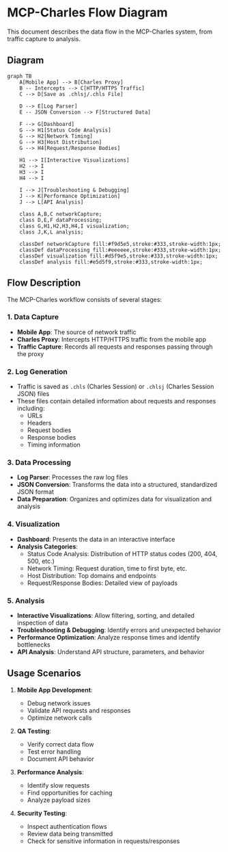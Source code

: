 # MCP-Charles Flow Diagram

This document describes the data flow in the MCP-Charles system, from traffic capture to analysis.

## Diagram

```mermaid
graph TB
    A[Mobile App] --> B[Charles Proxy]
    B -- Intercepts --> C[HTTP/HTTPS Traffic]
    C --> D[Save as .chlsj/.chls File]
    
    D --> E[Log Parser]
    E -- JSON Conversion --> F[Structured Data]
    
    F --> G[Dashboard]
    G --> H1[Status Code Analysis]
    G --> H2[Network Timing]
    G --> H3[Host Distribution]
    G --> H4[Request/Response Bodies]
    
    H1 --> I[Interactive Visualizations]
    H2 --> I
    H3 --> I
    H4 --> I
    
    I --> J[Troubleshooting & Debugging]
    J --> K[Performance Optimization]
    J --> L[API Analysis]
    
    class A,B,C networkCapture;
    class D,E,F dataProcessing;
    class G,H1,H2,H3,H4,I visualization;
    class J,K,L analysis;
    
    classDef networkCapture fill:#f9d5e5,stroke:#333,stroke-width:1px;
    classDef dataProcessing fill:#eeeeee,stroke:#333,stroke-width:1px;
    classDef visualization fill:#d5f9e5,stroke:#333,stroke-width:1px;
    classDef analysis fill:#e5d5f9,stroke:#333,stroke-width:1px;
```

## Flow Description

The MCP-Charles workflow consists of several stages:

### 1. Data Capture
- **Mobile App**: The source of network traffic
- **Charles Proxy**: Intercepts HTTP/HTTPS traffic from the mobile app
- **Traffic Capture**: Records all requests and responses passing through the proxy

### 2. Log Generation
- Traffic is saved as `.chls` (Charles Session) or `.chlsj` (Charles Session JSON) files
- These files contain detailed information about requests and responses including:
  - URLs
  - Headers
  - Request bodies
  - Response bodies
  - Timing information

### 3. Data Processing
- **Log Parser**: Processes the raw log files 
- **JSON Conversion**: Transforms the data into a structured, standardized JSON format
- **Data Preparation**: Organizes and optimizes data for visualization and analysis

### 4. Visualization
- **Dashboard**: Presents the data in an interactive interface
- **Analysis Categories**:
  - Status Code Analysis: Distribution of HTTP status codes (200, 404, 500, etc.)
  - Network Timing: Request duration, time to first byte, etc.
  - Host Distribution: Top domains and endpoints
  - Request/Response Bodies: Detailed view of payloads

### 5. Analysis
- **Interactive Visualizations**: Allow filtering, sorting, and detailed inspection of data
- **Troubleshooting & Debugging**: Identify errors and unexpected behavior
- **Performance Optimization**: Analyze response times and identify bottlenecks
- **API Analysis**: Understand API structure, parameters, and behavior

## Usage Scenarios

1. **Mobile App Development**:
   - Debug network issues
   - Validate API requests and responses
   - Optimize network calls

2. **QA Testing**:
   - Verify correct data flow
   - Test error handling
   - Document API behavior

3. **Performance Analysis**:
   - Identify slow requests
   - Find opportunities for caching
   - Analyze payload sizes

4. **Security Testing**:
   - Inspect authentication flows
   - Review data being transmitted
   - Check for sensitive information in requests/responses 